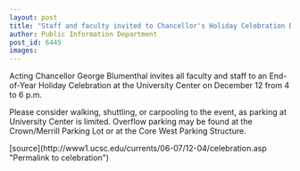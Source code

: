 ```yaml
---
layout: post
title: "Staff and faculty invited to Chancellor's Holiday Celebration Dec. 12"
author: Public Information Department
post_id: 6445
images:
---
```


<a name="content" id="content"></a>
<p>
  Acting Chancellor George Blumenthal invites all faculty and staff to an End-of-Year Holiday Celebration at the University Center on December 12 from 4 to 6 p.m.
</p>
<p>
  Please consider walking, shuttling, or carpooling to the event, as parking at University Center is limited. Overflow parking may be found at the Crown/Merrill Parking Lot or at the Core West Parking Structure.
</p>
[source](http://www1.ucsc.edu/currents/06-07/12-04/celebration.asp "Permalink to celebration")
